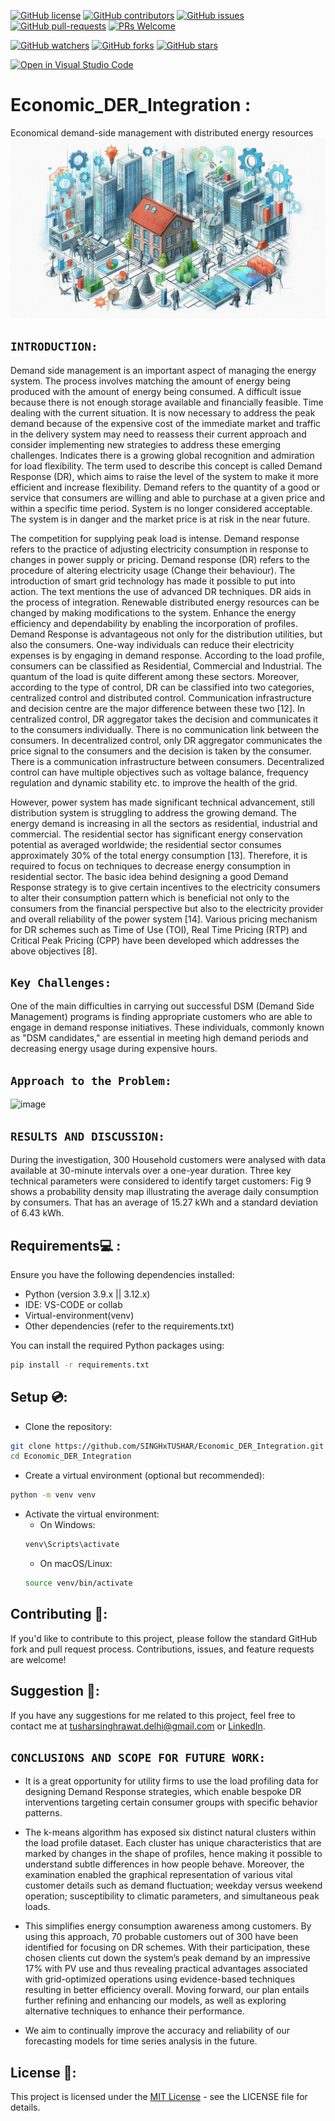 [![GitHub license](https://img.shields.io/github/license/SINGHxTUSHAR/Economic_DER_Integration.svg)](https://github.com/SINGHxTUSHAR/Economic_DER_Integration/blob/master/LICENSE)
[![GitHub contributors](https://img.shields.io/github/contributors/SINGHxTUSHAR/Economic_DER_Integration.svg)](https://GitHub.com/SINGHxTUSHAR/Economic_DER_Integration/graphs/contributors/)
[![GitHub issues](https://img.shields.io/github/issues/SINGHxTUSHAR/Economic_DER_Integration.svg)](https://GitHub.com/SINGHxTUSHAR/Economic_DER_Integration/issues/)
[![GitHub pull-requests](https://img.shields.io/github/issues-pr/SINGHxTUSHAR/Economic_DER_Integration.svg)](https://GitHub.com/SINGHxTUSHAR/Economic_DER_Integration/pulls/)
[![PRs Welcome](https://img.shields.io/badge/PRs-welcome-brightgreen.svg?style=flat-square)](http://makeapullrequest.com)


[![GitHub watchers](https://img.shields.io/github/watchers/SINGHxTUSHAR/Economic_DER_Integration.svg?style=social&label=Watch&maxAge=2592000)](https://GitHub.com/SINGHxTUSHAR/Economic_DER_Integration/watchers/)
[![GitHub forks](https://img.shields.io/github/forks/SINGHxTUSHAR/Economic_DER_Integration.svg?style=social&label=Fork&maxAge=2592000)](https://GitHub.com/SINGHxTUSHAR/Economic_DER_Integration/network/)
[![GitHub stars](https://img.shields.io/github/stars/SINGHxTUSHAR/Economic_DER_Integration.svg?style=social&label=Star&maxAge=2592000)](https://GitHub.com/SINGHxTUSHAR/Economic_DER_Integration/stargazers/)

[![Open in Visual Studio Code](https://img.shields.io/static/v1?logo=visualstudiocode&label=&message=Open%20in%20Visual%20Studio%20Code&labelColor=2c2c32&color=007acc&logoColor=007acc)](https://open.vscode.dev/SINGHxTUSHAR/Economic_DER_Integration)

# Economic_DER_Integration :
Economical demand-side management with distributed energy resources
![preview img](/preview.png)

## `INTRODUCTION:`
Demand side management is an important aspect of managing the energy system. The process involves matching the amount of energy being produced with the amount of energy being consumed. A difficult issue because there is not enough storage available and financially feasible.  Time dealing with the current situation. It is now necessary to address the peak demand because of the expensive cost of the immediate market and traffic in the delivery system may need to reassess their current approach and consider implementing new strategies to address these emerging challenges. Indicates there is a growing global recognition and admiration for load flexibility.
The term used to describe this concept is called Demand Response (DR), which aims to raise the level of the system to make it more efficient and increase flexibility. Demand refers to the quantity of a good or service that consumers are willing and able to purchase at a given price and within a specific time period. System is no longer considered acceptable. The system is in danger and the market price is at risk in the near future.


The competition for supplying peak load is intense. Demand response refers to the practice of adjusting electricity consumption in response to changes in power supply or pricing. Demand response (DR) refers to the procedure of altering electricity usage (Change their behaviour). The introduction of smart grid technology has made it possible to put into action. The text mentions the use of advanced DR techniques. DR aids in the process of integration. Renewable distributed energy resources can be changed by making modifications to the system. Enhance the energy efficiency and dependability by enabling the incorporation of profiles. Demand Response is advantageous not only for the distribution utilities, but also the consumers. One-way individuals can reduce their electricity expenses is by engaging in demand response.
According to the load profile, consumers can be classified as Residential, Commercial and Industrial. The quantum of the load is quite different among these sectors. Moreover, according to the type of control, DR can be classified into two categories, centralized control and distributed control. Communication infrastructure and decision centre are the major difference between these two [12]. In centralized control, DR aggregator takes the decision and communicates it to the consumers individually. There is no communication link between the consumers. In decentralized control, only DR aggregator communicates the price signal to the consumers and the decision is taken by the consumer. There is a communication infrastructure between consumers. Decentralized control can have multiple objectives such as voltage balance, frequency regulation and dynamic stability etc. to improve the health of the grid.


However, power system has made significant technical advancement, still distribution system is struggling to address the growing demand. The energy demand is increasing in all the sectors as residential, industrial and commercial. The residential sector has significant energy conservation potential as averaged worldwide; the residential sector consumes approximately 30% of the total energy consumption [13]. Therefore, it is required to focus on techniques to decrease energy consumption in residential sector. 
The basic idea behind designing a good Demand Response strategy is to give certain incentives to the electricity consumers to alter their consumption pattern which is beneficial not only to the consumers from the financial perspective but also to the electricity provider and overall reliability of the power system [14]. Various pricing mechanism for DR schemes such as Time of Use (TOI), Real Time Pricing (RTP) and Critical Peak Pricing (CPP) have been developed which addresses the above objectives [8].


## `Key Challenges:`
One of the main difficulties in carrying out successful DSM (Demand Side Management) programs is finding appropriate customers who are able to engage in demand response initiatives.
These individuals, commonly known as "DSM candidates," are essential in meeting high demand periods and decreasing energy usage during expensive hours.


## `Approach to the Problem:`
![image](https://github.com/user-attachments/assets/a01cf7d8-006b-4e8e-b693-700bf2934528)

## `RESULTS AND DISCUSSION:`
During the investigation, 300 Household customers were analysed with data available at 30-minute intervals over a one-year duration. Three key technical parameters were considered to identify target customers: Fig 9 shows a probability density map illustrating the average daily consumption by consumers. That has an average of 15.27 kWh and a standard deviation of 6.43 kWh.

## Requirements💻 :

Ensure you have the following dependencies installed:

- Python (version 3.9.x || 3.12.x)
- IDE: VS-CODE or collab
- Virtual-environment(venv)
- Other dependencies (refer to the requirements.txt)

You can install the required Python packages using:

```bash
pip install -r requirements.txt
```

## Setup 💿:

- Clone the repository:
```bash
git clone https://github.com/SINGHxTUSHAR/Economic_DER_Integration.git
cd Economic_DER_Integration
```
- Create a virtual environment (optional but recommended):
```bash
python -m venv venv
```
- Activate the virtual environment:
  - On Windows:
   ```bash
   venv\Scripts\activate
   ```
  - On macOS/Linux:
  ```bash
  source venv/bin/activate
  ```

## Contributing 📌:
If you'd like to contribute to this project, please follow the standard GitHub fork and pull request process. Contributions, issues, and feature requests are welcome!

## Suggestion 🚀: 
If you have any suggestions for me related to this project, feel free to contact me at tusharsinghrawat.delhi@gmail.com or <a href="https://www.linkedin.com/in/singhxtushar/">LinkedIn</a>.

## `CONCLUSIONS AND SCOPE FOR FUTURE WORK:`
* It is a great opportunity for utility firms to use the load profiling data for designing Demand Response strategies, which enable bespoke DR interventions targeting certain consumer groups with specific behavior patterns.

* The k-means algorithm has exposed six distinct natural clusters within the load profile dataset. Each cluster has unique characteristics that are marked by changes in the shape of profiles, hence making it possible to understand subtle differences in how people behave. Moreover, the examination enabled the graphical representation of various vital customer details such as demand fluctuation; weekday versus weekend operation; susceptibility to climatic parameters, and simultaneous peak loads.
* This simplifies energy consumption awareness among customers. By using this approach, 70 probable customers out of 300 have been identified for focusing on DR schemes. With their participation, these chosen clients cut down the system’s peak demand by an impressive 17% with PV use and thus revealing practical advantages associated with grid-optimized operations using evidence-based techniques resulting in better efficiency overall.
Moving forward, our plan entails further refining and enhancing our models, as well as exploring alternative techniques to enhance their performance.

* We aim to continually improve the accuracy and reliability of our forecasting models for time series analysis in the future.


## License 📝:
This project is licensed under the <a href="https://github.com/SINGHxTUSHAR/Economic_DER_Integration/blob/main/LICENSE">MIT License</a> - see the LICENSE file for details.
